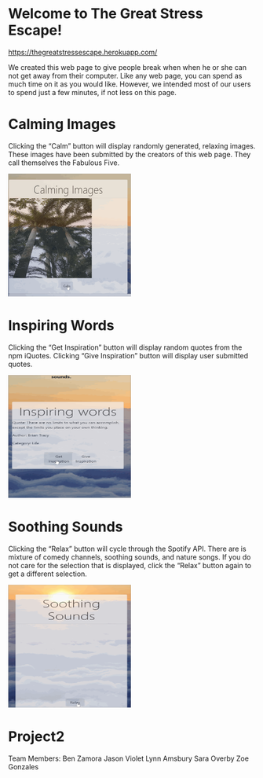 # Welcome to The Great Stress Escape! 
https://thegreatstressescape.herokuapp.com/

We created this web page to give people break when when he or she can not get away from their computer. Like any web page, you can spend as much time on it as you would like. However, we intended most of our users to spend just a few minutes, if not less on this page. 

# Calming Images
Clicking the “Calm” button will display randomly generated, relaxing images. These images have been submitted by the creators of this web page. They call themselves the Fabulous Five.

<img src="calming-images.gif" width="250" height="250" />


# Inspiring Words
Clicking the “Get Inspiration” button will display random quotes from the npm iQuotes. Clicking “Give Inspiration” button will display user submitted quotes. 

<img src="inspiring-words.gif" width="250" height="250" />

# Soothing Sounds
Clicking the “Relax” button will cycle through the Spotify API. There are is mixture of comedy channels, soothing sounds, and nature songs. If you do not care for the selection that is displayed, click the “Relax” button again to get a different selection. 

<img src="soothing-sounds.gif" width="250" height="250" />

# Project2

Team Members:
Ben Zamora
Jason Violet
Lynn Amsbury
Sara Overby
Zoe Gonzales